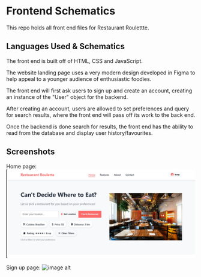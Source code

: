 
# Frontend Schematics

This repo holds all front end files for Restaurant Roulettte.





## Languages Used & Schematics
The front end is built off of HTML, CSS and JavaScript. 

The website landing page uses a very modern design developed in Figma to help appeal to a younger audience of enthusiastic foodies.

The front end will first ask users to sign up and create an account, creating an instance of the "User" object for the backend.

After creating an account, users are allowed to set preferences and query for search results, where the front end will pass off its work to the back end.

Once the backend is done search for results, the front end has the ability to read from the database and display user history/favourites.




## Screenshots
Home page:
![image alt](https://github.com/AhmadWali04/Restaurant-Roulette/blob/main/Frontend/images/Restaurant%20Roulette%20Home%20Page.jpg?raw=true)

Sign up page:
![image alt]([https://github.com/AhmadWali04/Restaurant-Roulette/blob/main/Frontend/Signup%20Page.jpg?raw=true](https://github.com/AhmadWali04/Restaurant-Roulette/blob/c83388644a6261787d9789deab8ded4338961c45/Frontend/images/Signup%20Page.jpg))
